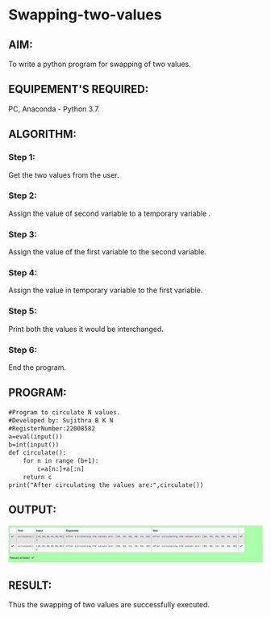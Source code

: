 # Swapping-two-values
## AIM:
To write a python program for swapping of two values.
## EQUIPEMENT'S REQUIRED: 
PC,
Anaconda - Python 3.7.
## ALGORITHM: 
### Step 1:
Get the two values from the user.
### Step 2: 
Assign the value of second variable to a temporary variable .
### Step 3: 
Assign the value of the first variable to the second variable.
### Step 4:  
Assign the value in temporary variable to the first variable.
### Step 5: 
Print both the values it would be interchanged.
### Step 6: 
End the program.
## PROGRAM:
```
#Program to circulate N values.
#Developed by: Sujithra B K N
#RegisterNumber:22008582
a=eval(input())
b=int(input())
def circulate():
    for n in range (b+1):
        c=a[n:]+a[:n]
    return c
print("After circulating the values are:",circulate())
```
## OUTPUT:
![swapping.png](./images/swapping.png)
## RESULT:
Thus the swapping of two values are successfully executed.



